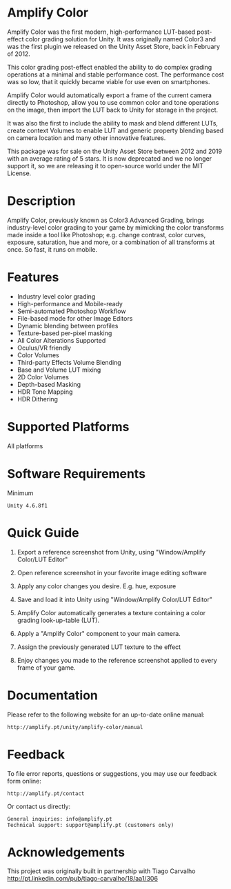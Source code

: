 # Amplify Color

  Amplify Color was the first modern, high-performance LUT-based post-effect color
  grading solution for Unity. It was originally named Color3 and was the first plugin
  we released on the Unity Asset Store, back in February of 2012.

  This color grading post-effect enabled the ability to do complex grading operations 
  at a minimal and stable performance cost. The performance cost was so low, that it 
  quickly became viable for use even on smartphones.

  Amplify Color would automatically export a frame of the current camera directly to 
  Photoshop, allow you to use common color and tone operations on the image, then import
  the LUT back to Unity for storage in the project.

  It was also the first to include the ability to mask and blend different LUTs, create 
  context Volumes to enable LUT and generic property blending based on camera location 
  and many other innovative features.

  This package was for sale on the Unity Asset Store between 2012 and 2019 with an
  average rating of 5 stars. It is now deprecated and we no longer support it, so we 
  are releasing it to open-source world under the MIT License.
	
# Description

  Amplify Color, previously known as Color3 Advanced Grading, brings industry-level 
  color grading to your game by mimicking the color transforms made inside a tool 
  like Photoshop; e.g. change contrast, color curves, exposure, saturation, hue and 
  more, or a combination of all transforms at once. So fast, it runs on mobile.

# Features

  * Industry level color grading
  * High-performance and Mobile-ready
  * Semi-automated Photoshop Workflow
  * File-based mode for other Image Editors
  * Dynamic blending between profiles
  * Texture-based per-pixel masking
  * All Color Alterations Supported
  * Oculus/VR friendly
  * Color Volumes
  * Third-party Effects Volume Blending
  * Base and Volume LUT mixing
  * 2D Color Volumes
  * Depth-based Masking
  * HDR Tone Mapping
  * HDR Dithering
  
# Supported Platforms

  All platforms
	
# Software Requirements

  Minimum

    Unity 4.6.8f1

# Quick Guide

  1) Export a reference screenshot from Unity, using "Window/Amplify Color/LUT Editor"
    
  2) Open reference screenshot in your favorite image editing software
    
  3) Apply any color changes you desire. E.g. hue, exposure
    
  4) Save and load it into Unity using "Window/Amplify Color/LUT Editor"
    
  5) Amplify Color automatically generates a texture containing a color grading 
     look-up-table (LUT).
       
  6) Apply a "Amplify Color" component to your main camera.
    
  7) Assign the previously generated LUT texture to the effect
    
  8) Enjoy changes you made to the reference screenshot applied to every frame of your game.

# Documentation

  Please refer to the following website for an up-to-date online manual:

    http://amplify.pt/unity/amplify-color/manual

# Feedback

  To file error reports, questions or suggestions, you may use 
  our feedback form online:
	
    http://amplify.pt/contact

  Or contact us directly:

    General inquiries: info@amplify.pt
    Technical support: support@amplify.pt (customers only)

# Acknowledgements

  This project was originally built in partnership with Tiago Carvalho
  http://pt.linkedin.com/pub/tiago-carvalho/18/aa1/306
